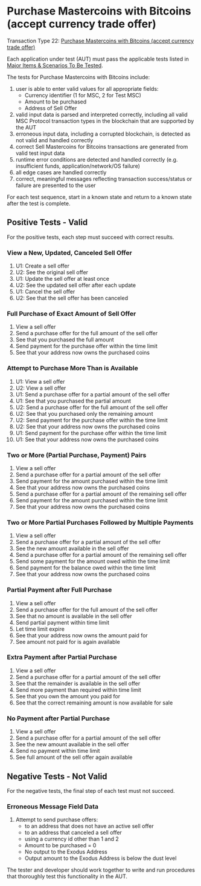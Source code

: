 # Purchase Mastercoins with Bitcoins (accept currency trade offer)

Transaction Type 22: [Purchase Mastercoins with Bitcoins (accept currency trade offer)](https://github.com/mastercoin-MSC/spec#purchase-mastercoins-with-bitcoins)

Each application under test (AUT) must pass the applicable tests listed in [Major Items & Scenarios To Be Tested](https://github.com/marv-engine/QA/blob/master/MastercoinDistributedExchangeTestPlan.md#major-items--scenarios-to-be-tested).

The tests for Purchase Mastercoins with Bitcoins include:

1. user is able to enter valid values for all appropriate fields:
    * Currency identifier (1 for MSC, 2 for Test MSC)
    * Amount to be purchased
    * Address of Sell Offer
1. valid input data is parsed and interpreted correctly, including all valid MSC Protocol transaction types in the blockchain that are supported by the AUT
1. erroneous input data, including a corrupted blockchain, is detected as not valid and handled correctly
1. correct Sell Mastercoins for Bitcoins transactions are generated from valid test input data
1. runtime error conditions are detected and handled correctly (e.g. insufficient funds, application/network/OS failure)
1. all edge cases are handled correctly
1. correct, meaningful messages reflecting transaction success/status or failure are presented to the user

For each test sequence, start in a known state and return to a known state after the test is complete.

## Positive Tests - Valid
For the positive tests, each step must succeed with correct results. 

### View a New, Updated, Canceled Sell Offer
1. U1: Create a sell offer
1. U2: See the original sell offer
1. U1: Update the sell offer at least once
1. U2: See the updated sell offer after each update
1. U1: Cancel the sell offer
1. U2: See that the sell offer has been canceled

### Full Purchase of Exact Amount of Sell Offer
1. View a sell offer
1. Send a purchase offer for the full amount of the sell offer
1. See that you purchased the full amount
1. Send payment for the purchase offer within the time limit
1. See that your address now owns the purchased coins

### Attempt to Purchase More Than is Available
1. U1: View a sell offer
1. U2: View a sell offer
1. U1: Send a purchase offer for a partial amount of the sell offer
1. U1: See that you purchased the partial amount 
1. U2: Send a purchase offer for the full amount of the sell offer
1. U2: See that you purchased only the remaining amount 
1. U2: Send payment for the purchase offer within the time limit
1. U2: See that your address now owns the purchased coins
1. U1: Send payment for the purchase offer within the time limit
1. U1: See that your address now owns the purchased coins

### Two or More (Partial Purchase, Payment) Pairs
1. View a sell offer
1. Send a purchase offer for a partial amount of the sell offer
1. Send payment for the amount purchased within the time limit
1. See that your address now owns the purchased coins
1. Send a purchase offer for a partial amount of the remaining sell offer
1. Send payment for the amount purchased within the time limit
1. See that your address now owns the purchased coins

### Two or More Partial Purchases Followed by Multiple Payments
1. View a sell offer
1. Send a purchase offer for a partial amount of the sell offer
1. See the new amount available in the sell offer
1. Send a purchase offer for a partial amount of the remaining sell offer
1. Send some payment for the amount owed within the time limit
1. Send payment for the balance owed within the time limit
1. See that your address now owns the purchased coins

### Partial Payment after Full Purchase
1. View a sell offer
1. Send a purchase offer for the full amount of the sell offer
1. See that no amount is available in the sell offer
1. Send partial payment within time limit
1. Let time limit expire
1. See that your address now owns the amount paid for
1. See amount not paid for is again available

### Extra Payment after Partial Purchase
1. View a sell offer
1. Send a purchase offer for a partial amount of the sell offer
1. See that the remainder is available in the sell offer
1. Send more payment than required within time limit
1. See that you own the amount you paid for
1. See that the correct remaining amount is now available for sale

### No Payment after Partial Purchase
1. View a sell offer
1. Send a purchase offer for a partial amount of the sell offer
1. See the new amount available in the sell offer
1. Send no payment within time limit
1. See full amount of the sell offer again available

## Negative Tests - Not Valid
For the negative tests, the final step of each test must not succeed.

### Erroneous Message Field Data
1. Attempt to send purchase offers:
    * to an address that does not have an active sell offer
    * to an address that canceled a sell offer
    * using a currency id other than 1 and 2
    * Amount to be purchased = 0
    * No output to the Exodus Address
    * Output amount to the Exodus Address is below the dust level

The tester and developer should work together to write and run procedures that thoroughly test this functionality in the AUT.
